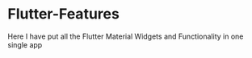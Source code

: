 # Flutter-Features
Here I have put all the Flutter Material Widgets and Functionality in one single app
